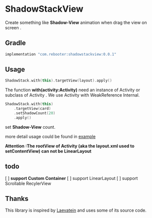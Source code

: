 # ShadowStackView

Create something like **Shadow-View** animation when drag the view on screen .


## Gradle 


```groovy
implementation "com.rebooter:shadowstackview:0.0.1"
```

## Usage
 

```kotlin 
ShadowStack.with(this).targetView(layout).apply()
```

The function **with(activity:Activity)** need an instance of Activity or subclass of Activity . We use Activity with WeakReference<Activity> Internal.

```kotlin
ShadowStack.with(this)
    .targetView(card)
    .setShadowCount(20)
    .apply()
```

set **Shadow-View** count.

more detail usage could be found in [example]()

**Attention :The rootView of Activity (aka the layout.xml used to setContentView) can not be LinearLayout**




## todo 

[ ] **support Custom Container**
[ ] support LinearLayout
[ ] support Scrollable RecylerView


## Thanks
This library is inspired by [Laevatein](https://github.com/nohana/Laevatein) and uses some of its source code.


